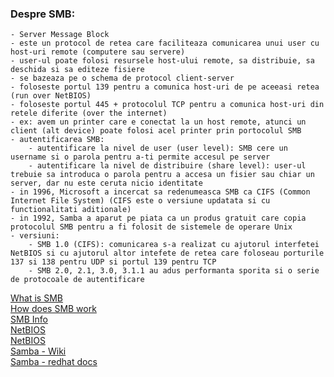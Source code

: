 ### Despre SMB:
    - Server Message Block
    - este un protocol de retea care faciliteaza comunicarea unui user cu host-uri remote (computere sau servere)
    - user-ul poate folosi resursele host-ului remote, sa distribuie, sa deschida si sa editeze fisiere
    - se bazeaza pe o schema de protocol client-server
    - foloseste portul 139 pentru a comunica host-uri de pe aceeasi retea (run over NetBIOS)
    - foloseste portul 445 + protocolul TCP pentru a comunica host-uri din retele diferite (over the internet)
    - ex: avem un printer care e conectat la un host remote, atunci un client (alt device) poate folosi acel printer prin portocolul SMB
    - autentificarea SMB:
        - autentificare la nivel de user (user level): SMB cere un username si o parola pentru a-ti permite accesul pe server
        - autentificare la nivel de distribuire (share level): user-ul trebuie sa introduca o parola pentru a accesa un fisier sau chiar un server, dar nu este ceruta nicio identitate
    - in 1996, Microsoft a incercat sa redenumeasca SMB ca CIFS (Common Internet File System) (CIFS este o versiune updatata si cu functionalitati aditionale)
    - in 1992, Samba a aparut pe piata ca un produs gratuit care copia protocolul SMB pentru a fi folosit de sistemele de operare Unix
    - versiuni:
        - SMB 1.0 (CIFS): comunicarea s-a realizat cu ajutorul interfetei NetBIOS si cu ajutorul altor intefete de retea care foloseau porturile 137 si 138 pentru UDP si portul 139 pentru TCP
        - SMB 2.0, 2.1, 3.0, 3.1.1 au adus performanta sporita si o serie de protocoale de autentificare
    
   [What is SMB](https://mac.eltima.com/what-is-smb.html)  
   [How does SMB work](https://nordvpn.com/ro/blog/what-is-smb/)  
   [SMB Info](https://www.educba.com/what-is-smb/)  
   [NetBIOS](https://www.lifewire.com/netbios-software-protocol-818229)  
   [NetBIOS](https://miloserdov.org/?p=4261)  
   [Samba - Wiki](https://ro.wikipedia.org/wiki/Samba_(software))  
   [Samba - redhat docs](https://web.mit.edu/rhel-doc/5/RHEL-5-manual/Deployment_Guide-en-US/ch-samba.html)  
